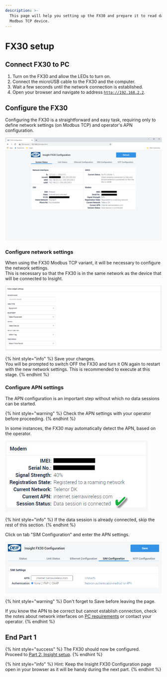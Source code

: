 ```yaml
---
description: >-
  This page will help you setting up the FX30 and prepare it to read data from a
  Modbus TCP device.
---
```


# FX30 setup

## Connect FX30 to PC

1. Turn on the FX30 and allow the LEDs to turn on.
2. Connect the microUSB cable to the FX30 and the computer.
3. Wait a few seconds until the network connection is established.
4. Open your browser and navigate to address [`http://192.168.2.2`](http://192.168.2.2).

## Configure the FX30

Configuring the FX30 is a straightforward and easy task, requiring only to define network settings (on Modbus TCP) and operator's APN configuration.&#x20;

![The web interface for the FX30 configuration](<../../../.gitbook/assets/image (17).png>)

### Configure network settings &#x20;

When using the FX30 Modbus TCP variant, it will be necessary to configure the network settings.\
This is necessary so that the FX30 is in the same network as the device that will be connected to Insight.

![](<../../../.gitbook/assets/image (13).png>)

{% hint style="info" %}
Save your changes.\
You will be prompted to switch OFF the FX30 and turn it ON again to restart with the new network settings. This is recommended to execute at this stage.
{% endhint %}

### Configure APN settings

The APN configuration is an important step without which no data sessions can be started.&#x20;

{% hint style="warning" %}
Check the APN settings with your operator before proceeding.&#x20;
{% endhint %}

In some instances, the FX30 may automatically detect the APN, based on the operator.

![](<../../../.gitbook/assets/image (16).png>)

{% hint style="info" %}
If the data session is already connected, skip the rest of this section.
{% endhint %}



Click on tab "SIM Configuration" and enter the APN settings.

![](<../../../.gitbook/assets/image (15).png>)

{% hint style="warning" %}
Don't forget to Save before leaving the page.

If you know the APN to be correct but cannot establish connection, check the notes about network interfaces on [PC requirements](../../windows-pc-preparation.md) or contact your operator.
{% endhint %}

## End Part 1

{% hint style="success" %}
The FX30 should now be configured. \
Proceed to [Part 2: Insight setup](../insight-setup/).
{% endhint %}

{% hint style="info" %}
Hint: Keep the Insight FX30 Configuration page open in your browser as it will be handy during the next part.
{% endhint %}

